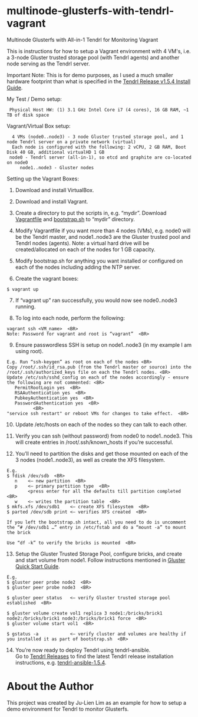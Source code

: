 # multinode-glusterfs-with-tendrl-vagrant
Multinode Glusterfs with All-in-1 Tendrl for Monitoring Vagrant 

This is instructions for how to setup a Vagrant environment with 4 VM's, i.e. a 3-node Gluster trusted storage pool (with Tendrl agents) and another node serving as the Tendrl server.  

Important Note: This is for demo purposes, as I used a much smaller hardware footprint than what is specified in the [Tendrl Release v1.5.4 Install Guide](https://github.com/Tendrl/documentation/wiki/Tendrl-release-v1.5.4-(install-guide)).

My Test / Demo setup:

	 Physical Host HW: (1) 3.1 GHz Intel Core i7 (4 cores), 16 GB RAM, ~1 TB of disk space
	
Vagrant/Virtual Box setup:
   
      4 VMs (node0..node3) - 3 node Gluster trusted storage pool, and 1 node Tendrl server on a private network (virtual)
      Each node is configured with the following: 2 vCPU, 2 GB RAM, Boot Disk 40 GB, additional virtualHD 1 GB
	 node0 - Tendrl server (all-in-1), so etcd and graphite are co-located on node0
         node1..node3 - Gluster nodes

Setting up the Vagrant Boxes:

1. Download and install VirtualBox.

2. Download and install Vagrant.

3. Create a directory to put the scripts in, e.g. “mydir”.  Download [Vagrantfile](https://github.com/julienlim/multinode-glusterfs-with-tendrl-vagrant/blob/master/Vagrantfile) and [bootstrap.sh](https://github.com/julienlim/multinode-glusterfs-with-tendrl-vagrant/blob/master/bootstrap.sh) to “mydir” directory.

4. Modify Vagrantfile if you want more than 4 nodes (VMs), e.g. node0 will be the Tendrl master, and node1..node3 are the Gluster trusted pool and Tendrl nodes (agents).  Note: a virtual hard drive will be created/allocated on each of the nodes for 1 GB capacity.

5. Modify bootstrap.sh for anything you want installed or configured on each of the nodes including adding the NTP server.

6. Create the vagrant boxes: <BR>
``` run on physical host
$ vagrant up
```

7. If “vagrant up” ran successfully, you would now see node0..node3 running.

8. To log into each node, perform the following: <BR>
``` run on physical host
vagrant ssh <VM_name>  <BR>
Note: Password for vagrant and root is “vagrant”  <BR>
```

9. Ensure passwordless SSH is setup on node1..node3 (in my example I am using root). <BR>
``` run on each VM
E.g. Run “ssh-keygen” as root on each of the nodes <BR>
Copy /root/.ssh/id_rsa.pub (from the Tendrl master or source) into the /root/.ssh/authorized_keys file on each the Tendrl nodes. <BR>
Update /etc/ssh/sshd_config on each of the nodes accordingly - ensure the following are not commented: <BR>
   PermitRootLogin yes  <BR>
   RSAAuthentication yes  <BR>
   PubkeyAuthentication yes  <BR>
   PasswordAuthentication yes  <BR>
          <BR>
"service ssh restart" or reboot VMs for changes to take effect.  <BR>
```  
10. Update /etc/hosts on each of the nodes so they can talk to each other.

11. Verify you can ssh (without password) from node0 to node1..node3.  This will create entries in /root/.ssh/known_hosts if you’re successful.

12. You’ll need to partition the disks and get those mounted on each of the 3 nodes (node1..node3), as well as create the XFS filesystem.
``` run on each VM
E.g. 
$ fdisk /dev/sdb  <BR>
   n 	<— new partition  <BR>
   p 	<— primary partition type  <BR>
        <press enter for all the defaults till partition completed  <BR>
   w	<— writes the partition table  <BR>
$ mkfs.xfs /dev/sdb1	<— create XFS filesystem  <BR>
$ parted /dev/sdb print	<— verifies XFS created  <BR>
         
If you left the bootstrap.sh intact, all you need to do is uncomment the “# /dev/sdb1 …” entry in /etc/fstab and do a “mount -a” to mount the brick
         
Use “df -k” to verify the bricks is mounted  <BR>
```

13. Setup the Gluster Trusted Storage Pool, configure bricks, and create and start volume from node1.  Follow instructions mentioned in [Gluster Quick Start Guide](https://wiki.centos.org/SpecialInterestGroup/Storage/gluster-Quickstart).

``` run on each VM serving as Gluster node
E.g. 
$ gluster peer probe node2  <BR>
$ gluster peer probe node3  <BR>
         
$ gluster peer status	<— verify Gluster trusted storage pool established  <BR>
         
$ gluster volume create vol1 replica 3 node1:/bricks/brick1 node2:/bricks/brick1 node3:/bricks/brick1 force  <BR>
$ gluster volume start vol1  <BR>
         
$ gstatus -a	        <— verify cluster and volumes are healthy if you installed it as part of bootstrap.sh  <BR>
```

14. You’re now ready to deploy Tendrl using tendrl-ansible.  
        Go to [Tendrl Releases](https://github.com/Tendrl/documentation/wiki/Tendrl-Releases) to find the latest Tendrl release installation instructions, e.g. [tendrl-ansible-1.5.4](/usr/share/doc/tendrl-ansible-1.5.4/README.md). <BR>


# About the Author
This project was created by Ju-Lien Lim as an example for how to setup a demo environment for Tendrl to monitor Glusterfs.
